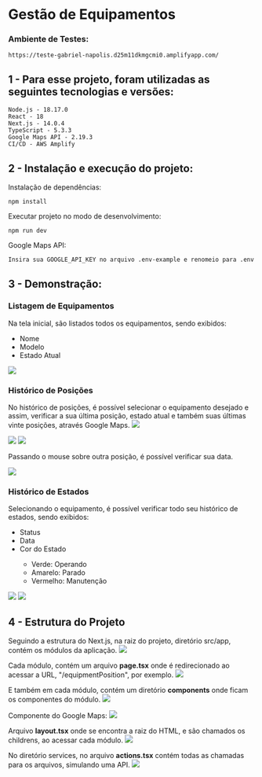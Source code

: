 # Gestão de Equipamentos

### Ambiente de Testes: 
	
	https://teste-gabriel-napolis.d25m11dkmgcmi0.amplifyapp.com/

## 1 - Para esse projeto, foram utilizadas as seguintes tecnologias e versões:

    Node.js - 18.17.0
    React - 18
    Next.js - 14.0.4
	TypeScript - 5.3.3
	Google Maps API - 2.19.3
	CI/CD - AWS Amplify 


## 2 - Instalação e execução do projeto:

Instalação de dependências:

    npm install

Executar projeto no modo de desenvolvimento:
	
	npm run dev

Google Maps API:

	Insira sua GOOGLE_API_KEY no arquivo .env-example e renomeio para .env


## 3 - Demonstração:

### Listagem de Equipamentos

Na tela inicial, são listados todos os equipamentos, sendo exibidos:

<ul>
	<li>Nome</li>
	<li>Modelo</li>
	<li>Estado Atual</li>
</ul>

<img src="/public/img/listagem.png">

### Histórico de Posições

No histórico de posições, é possível selecionar o equipamento desejado e assim, verificar a sua última posição, estado atual e também suas últimas vinte posições, através Google Maps.
<img src="/public/img/posicoes_01.png">

<img src="/public/img/posicoes_02.png">

<img src="/public/img/posicoes_03.png">

Passando o mouse sobre outra posição, é possível verificar sua data.

<img src="/public/img/posicoes_04.png">

### Histórico de Estados

Selecionando o equipamento, é possível verificar todo seu histórico de estados, sendo exibidos:

<ul>
	<li>Status</li>
	<li>Data</li>
	<li>Cor do Estado</li>
	<ul>
          <li>Verde: Operando</li>
          <li>Amarelo: Parado</li>
          <li>Vermelho: Manutenção</li>
    </ul>
</ul>

<img src="/public/img/estados_01.png">

<img src="/public/img/estados_02.png">

## 4 - Estrutura do Projeto

Seguindo a estrutura do Next.js, na raiz do projeto, diretório src/app, contém os módulos da aplicação.
<img src="/public/img/project_01.png">

Cada módulo, contém um arquivo <strong>page.tsx</strong> onde é redirecionado ao acessar a URL, "/equipmentPosition", por exemplo.
<img src="/public/img/project_02.png">

E também em cada módulo, contém um diretório <strong>components</strong> onde ficam os componentes do módulo.
<img src="/public/img/project_03.png">

Componente do Google Maps:
<img src="/public/img/project_04.png">

Arquivo <strong>layout.tsx</strong> onde se encontra a raiz do HTML, e são chamados os childrens, ao acessar cada módulo.
<img src="/public/img/project_05.png">

No diretório services, no arquivo <strong>actions.tsx</strong> contém todas as chamadas para os arquivos, simulando uma API. 
<img src="/public/img/project_06.png">

